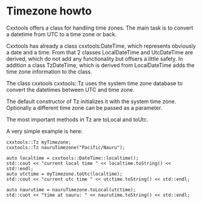Timezone howto
==============

Cxxtools offers a class for handling time zones. The main task
is to convert a datetime from UTC to a time zone or back.

Cxxtools has already a class cxxtools:DateTime, which represents
obviously a date and a time. From that 2 classes LocalDateTime
and UtcDateTime are derived, which do not add any functionality
but offsers a little safety. In addition a class TzDateTime,
which is derived from LocalDateTime adds the time zone information
to the class.

The class cxxtools cxxtools::Tz uses the system time zone database
to convert the datetimes between UTC and time zone.

The default constructor of Tz initializes it with the system
time zone. Optionally a different time zone can be passed as
a parameter.

The most important methods in Tz are toLocal and toUtc.

A very simple example is here:

    cxxtools::Tz myTimezone;
    cxxtools::Tz nauruTimezone("Pacific/Nauru");

    auto localtime = cxxtools::DateTime::localtime();
    std::cout << "current local time " << localtime.toString() << std::endl;
    auto utctime = myTimezone.toUtc(localtime);
    std::cout << "current utc time " << utctime.toString() << std::endl;

    auto naurutime = nauruTimezone.toLocal(utctime);
    std::cuot << "time at nauru: " << naurutime.toString() << std::endl;
